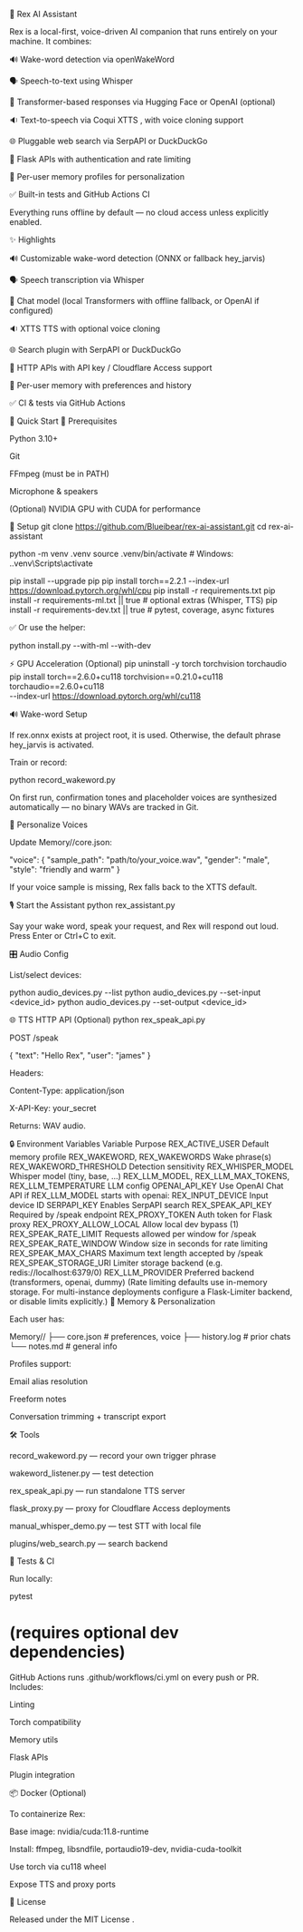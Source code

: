 🧠 Rex AI Assistant

Rex is a local-first, voice-driven AI companion that runs entirely on your machine. It combines:

🔊 Wake-word detection via openWakeWord

🗣️ Speech-to-text using Whisper

🤖 Transformer-based responses via Hugging Face or OpenAI (optional)

🔉 Text-to-speech via Coqui XTTS
, with voice cloning support

🌐 Pluggable web search via SerpAPI or DuckDuckGo

🔐 Flask APIs with authentication and rate limiting

🧠 Per-user memory profiles for personalization

✅ Built-in tests and GitHub Actions CI

Everything runs offline by default — no cloud access unless explicitly enabled.

✨ Highlights

🔊 Customizable wake-word detection (ONNX or fallback hey_jarvis)

🗣️ Speech transcription via Whisper

🤖 Chat model (local Transformers with offline fallback, or OpenAI if configured)

🔉 XTTS TTS with optional voice cloning

🌐 Search plugin with SerpAPI or DuckDuckGo

🔐 HTTP APIs with API key / Cloudflare Access support

🧠 Per-user memory with preferences and history

✅ CI & tests via GitHub Actions

🚀 Quick Start
🔧 Prerequisites

Python 3.10+

Git

FFmpeg (must be in PATH)

Microphone & speakers

(Optional) NVIDIA GPU with CUDA for performance

🧱 Setup
git clone https://github.com/Blueibear/rex-ai-assistant.git
cd rex-ai-assistant

python -m venv .venv
source .venv/bin/activate  # Windows: .\.venv\Scripts\activate

pip install --upgrade pip
pip install torch==2.2.1 --index-url https://download.pytorch.org/whl/cpu
pip install -r requirements.txt
pip install -r requirements-ml.txt || true  # optional extras (Whisper, TTS)
pip install -r requirements-dev.txt || true  # pytest, coverage, async fixtures


✅ Or use the helper:

python install.py --with-ml --with-dev

⚡ GPU Acceleration (Optional)
pip uninstall -y torch torchvision torchaudio
pip install torch==2.6.0+cu118 torchvision==0.21.0+cu118 torchaudio==2.6.0+cu118 \
  --index-url https://download.pytorch.org/whl/cu118

🔊 Wake-word Setup

If rex.onnx exists at project root, it is used. Otherwise, the default phrase hey_jarvis is activated.

Train or record:

python record_wakeword.py


On first run, confirmation tones and placeholder voices are synthesized automatically — no binary WAVs are tracked in Git.

🧠 Personalize Voices

Update Memory/<user>/core.json:

"voice": {
  "sample_path": "path/to/your_voice.wav",
  "gender": "male",
  "style": "friendly and warm"
}


If your voice sample is missing, Rex falls back to the XTTS default.

🎙️ Start the Assistant
python rex_assistant.py


Say your wake word, speak your request, and Rex will respond out loud. Press Enter or Ctrl+C to exit.

🎛 Audio Config

List/select devices:

python audio_devices.py --list
python audio_devices.py --set-input <device_id>
python audio_devices.py --set-output <device_id>

🌐 TTS HTTP API (Optional)
python rex_speak_api.py


POST /speak

{
  "text": "Hello Rex",
  "user": "james"
}


Headers:

Content-Type: application/json

X-API-Key: your_secret

Returns: WAV audio.

🔒 Environment Variables
Variable	Purpose
REX_ACTIVE_USER	Default memory profile
REX_WAKEWORD, REX_WAKEWORDS	Wake phrase(s)
REX_WAKEWORD_THRESHOLD	Detection sensitivity
REX_WHISPER_MODEL	Whisper model (tiny, base, ...)
REX_LLM_MODEL, REX_LLM_MAX_TOKENS, REX_LLM_TEMPERATURE	LLM config
OPENAI_API_KEY	Use OpenAI Chat API if REX_LLM_MODEL starts with openai:
REX_INPUT_DEVICE	Input device ID
SERPAPI_KEY	Enables SerpAPI search
REX_SPEAK_API_KEY	Required by /speak endpoint
REX_PROXY_TOKEN	Auth token for Flask proxy
REX_PROXY_ALLOW_LOCAL	Allow local dev bypass (1)
REX_SPEAK_RATE_LIMIT	Requests allowed per window for /speak
REX_SPEAK_RATE_WINDOW	Window size in seconds for rate limiting
REX_SPEAK_MAX_CHARS	Maximum text length accepted by /speak
REX_SPEAK_STORAGE_URI	Limiter storage backend (e.g. redis://localhost:6379/0)
REX_LLM_PROVIDER	Preferred backend (transformers, openai, dummy)
(Rate limiting defaults use in-memory storage. For multi-instance deployments configure a Flask-Limiter backend, or disable limits explicitly.)
🧠 Memory & Personalization

Each user has:

Memory/<user>/
├── core.json     # preferences, voice
├── history.log   # prior chats
└── notes.md      # general info


Profiles support:

Email alias resolution

Freeform notes

Conversation trimming + transcript export

🛠️ Tools

record_wakeword.py — record your own trigger phrase

wakeword_listener.py — test detection

rex_speak_api.py — run standalone TTS server

flask_proxy.py — proxy for Cloudflare Access deployments

manual_whisper_demo.py — test STT with local file

plugins/web_search.py — search backend

🧪 Tests & CI

Run locally:

pytest
# (requires optional dev dependencies)


GitHub Actions runs .github/workflows/ci.yml on every push or PR. Includes:

Linting

Torch compatibility

Memory utils

Flask APIs

Plugin integration

📦 Docker (Optional)

To containerize Rex:

Base image: nvidia/cuda:11.8-runtime

Install: ffmpeg, libsndfile, portaudio19-dev, nvidia-cuda-toolkit

Use torch via cu118 wheel

Expose TTS and proxy ports

📄 License

Released under the MIT License
.
